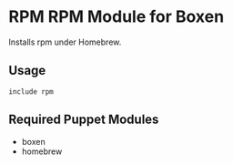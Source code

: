 # RPM RPM Module for Boxen

Installs rpm under Homebrew.

## Usage

```rpm
include rpm
```

## Required Puppet Modules

* boxen
* homebrew

